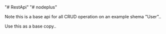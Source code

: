 "# RestApi" 
"# nodeplus" 

Note this is a base api for all CRUD operation on an example shema "User"..

Use this as a base copy..
